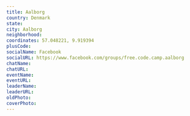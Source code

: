 ```yaml
---
title: Aalborg
country: Denmark
state: 
city: Aalborg
neighborhood: 
coordinates: 57.048221, 9.919394
plusCode:
socialName: Facebook
socialURL: https://www.facebook.com/groups/free.code.camp.aalborg
chatName:
chatURL:
eventName:
eventURL:
leaderName:
leaderURL:
oldPhoto: 
coverPhoto:
---
```

